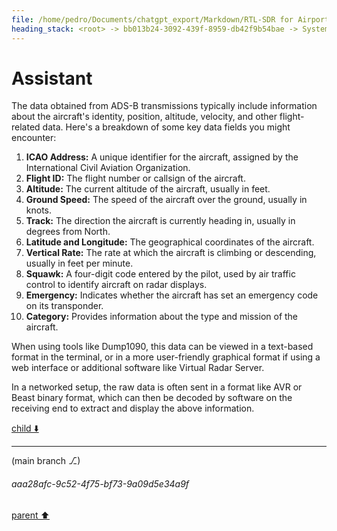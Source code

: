 ```yaml
---
file: /home/pedro/Documents/chatgpt_export/Markdown/RTL-SDR for Airport Broadcasts.md
heading_stack: <root> -> bb013b24-3092-439f-8959-db42f9b54bae -> System -> d927efc8-ebc0-4513-9b1a-c382f89937f7 -> System -> aaa2974b-2a43-49d9-bb4d-8d5ba31e6056 -> User -> 8ba95a48-504d-4c21-988a-9f2dd1bf1c3f -> Assistant -> Hardware and Software Requirements: -> Setup Steps: -> aaa24b05-31f8-42fc-84e2-4a44e22ebf99 -> User -> 88197d06-86d4-4db6-b492-c813068caaa4 -> Assistant -> aaa20814-5ced-4fc9-9680-5b11a506b7da -> User -> a9a2de9f-3ceb-40b6-8190-2fa426b79dd6 -> Assistant -> aaa2a2f7-5aab-4a76-a75a-92a33051d9a6 -> User -> 311e3bf3-a96c-411b-9bab-5d337b24791f -> Assistant
---
```

# Assistant

The data obtained from ADS-B transmissions typically include information about the aircraft's identity, position, altitude, velocity, and other flight-related data. Here's a breakdown of some key data fields you might encounter:

1. **ICAO Address:** A unique identifier for the aircraft, assigned by the International Civil Aviation Organization.
2. **Flight ID:** The flight number or callsign of the aircraft.
3. **Altitude:** The current altitude of the aircraft, usually in feet.
4. **Ground Speed:** The speed of the aircraft over the ground, usually in knots.
5. **Track:** The direction the aircraft is currently heading in, usually in degrees from North.
6. **Latitude and Longitude:** The geographical coordinates of the aircraft.
7. **Vertical Rate:** The rate at which the aircraft is climbing or descending, usually in feet per minute.
8. **Squawk:** A four-digit code entered by the pilot, used by air traffic control to identify aircraft on radar displays.
9. **Emergency:** Indicates whether the aircraft has set an emergency code on its transponder.
10. **Category:** Provides information about the type and mission of the aircraft.

When using tools like Dump1090, this data can be viewed in a text-based format in the terminal, or in a more user-friendly graphical format if using a web interface or additional software like Virtual Radar Server.

In a networked setup, the raw data is often sent in a format like AVR or Beast binary format, which can then be decoded by software on the receiving end to extract and display the above information.

[child ⬇️](#aaa28afc-9c52-4f75-bf73-9a09d5e34a9f)

---

(main branch ⎇)
###### aaa28afc-9c52-4f75-bf73-9a09d5e34a9f
[parent ⬆️](#311e3bf3-a96c-411b-9bab-5d337b24791f)
